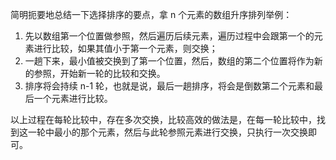 简明扼要地总结一下选择排序的要点，拿 n 个元素的数组升序排列举例：

1. 先以数组第一个位置做参照，然后遍历后续元素，遍历过程中会跟第一个的元素进行比较，如果其值小于第一个元素，则交换；
2. 一趟下来，最小值被交换到了第一个位置，然后，数组的第二个位置将作为新的参照，开始新一轮的比较和交换。
3. 排序将会持续 n-1 轮，也就是说，最后一趟排序，将会是倒数第二个元素和最后一个元素进行比较。

以上过程在每轮比较中，存在多次交换，比较高效的做法是，在每一轮比较中，找到这一轮中最小的那个元素，然后与此轮参照元素进行交换，只执行一次交换即可。